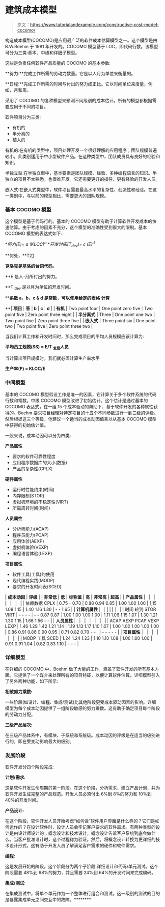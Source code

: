 # 建筑成本模型

> 原文：<https://www.tutorialandexample.com/constructive-cost-model-cocomo/>

构造成本模型(COCOMO)是应用最广泛的软件成本估算模型之一。这个模型是由 B.W.Boehm 于 1981 年开发的。COCOMO 模型基于 LOC，即代码行数。该模型可分为三类:基本、中级和详细子模型。

这些是负责任何软件产品质量的 COCOMO 的基本参数:

**努力:**完成工作所需的劳动力数量。它是以人月为单位来衡量的。

**日程:**完成工作所需的时间与付出的努力成正比。它以时间单位来度量，例如，月和周。

采用了 COCOMO 的各种模型来预测不同级别的成本估计。所有的模型都根据需要应用于不同的项目。

软件项目分为三类:

*   有机的
*   半分离的
*   植入的

有机的:在有机的类型中，项目处理开发一个很好理解的应用程序；团队规模普遍较小。此类别适用于中小型软件产品。在这种类型中，团队成员具有良好的经验和知识。

半独立型:在半独立型中，基本要素是团队规模、经验、多种编程语言的知识。半独立的项目不太熟悉，也很难开发。它还需要更好的指导，更有经验的开发人员。

嵌入式:在嵌入式类型中，软件项目需要最高水平的复杂性、创造性和经验。在这一类别中，与以前的模型相比，需要更大的团队规模。

### 基本 COCOMO 模型

这个模型是基于代码行的。基本的 COCOMO 模型有助于计算软件开发成本的快速估算。由于考虑的因素不充分，这个模型的准确性受到很大的限制。基本 COCOMO 模型的表达式如下:

**努力(E)= a *(KLOC)<sup>b</sup>**
**开发时间(T<sub>dev</sub>)= c *(E)<sup>d</sup>**

**何处，**T2】

**克洛克是基洛的台词代码。**

 **E 是人-月所付出的努力。

 **T <sub>dev</sub> 是以月为单位的开发时间。

 ****系数 a，b，c & d 是常数，可以使用给定的表格** **计算**

 **| **项目** | **答** | **b** | **c** | **d** |
| **有机** | Two point four | One point zero five | Two point five | Zero point three eight |
| **半分离式** | Three | One point one two | Two point five | Zero point three five |
| **嵌入式** | Three point six | One point two | Two point five | Zero point three two |

当我们计算工作和开发时间时，那么完成项目的平均人员规模应该计算为:

**平均员工规模(SS) = E/T <sub>发展</sub>人员**

当计算出项目规模时，我们就必须计算生产率水平

**生产率(P) = KLOC/E**

### 中间模型

基本的 COCOMO 模型假设工作是唯一的因素，它计算关于多个软件系统的代码行数和常数。中级 COCOMO 模型改进了初始估计。这个估计是通过基本的 COCOMO 表达式，在一组 15 个成本驱动的帮助下，基于软件开发的各种属性获得的。Boehm 要求项目经理对特定项目的十五个不同参数进行一到三级的评级。然后根据这三个等级，他建议一个适当的成本动因值乘以从基本 COCOMO 模型中获得的初始估计值。

一般来说，成本动因可以分为四类:

**产品属性**

*   要求的软件可靠性程度
*   应用程序数据库的大小(数据)
*   产品的复杂性(CPLX)

**硬件属性**

*   运行时性能约束(时间)
*   内存限制(STOR)
*   虚拟机环境的不稳定性(VIRT)
*   所需周转时间(时间)

**人员属性**

*   分析师能力(ACAP)
*   程序员能力(PCAP)
*   应用体验(AEXP)
*   虚拟机体验(VEXP)
*   编程语言体验(LEXP)

**项目属性**

*   软件工具(工具)的使用
*   现代编程实践(MODP)
*   要求的开发时间表(SCED)

| **成本动因** | **评级** |
| **非常低** | **低** | **标称值** | **高** | **非常高** | **超高** |
| **产品属性** |   |   |   |   |   |   |
| 依赖数据
CPLX | 0.75 - 0.70 | 0.88 0.94 0.85 | 1.00 1.00 1.00 | 1,15 1.08 1.15 | 1.40 1.16 1.30 | - - 1.65 |
| **计算机属性** |   |  |  |  |  |   |
| 时间
轮到 STOR
VIRT
 | - - - - | - - 0.87 0.87 | 1.00 1.00 1.00 1.00 | 1.11 1.06 1.15 1.07 | 1.30 1.21 1.30 1.15 | 1.66 1.56 - - |
| **人员属性** |   |   |   |   |   |   |
| ACAP AEXP PCAP VEXP LEXP | 1.46 1.29 1.42 1.21 1.14 | 1.19 1.13 1.17 1.10 1.07 | 1.00 1.00 1.00 1.00 1.00 | 0.86 0.91 0.86 0.90 0.95 | 0.71 0.82 0.70 - -   | - - - - - |
| **项目属性** |   |   |   |   |   |   |
| MODP 工具 SCED | 1.24 1.24 1.23 | 1.10 1.10 1.08 | 1.00 1.00 1.00 | 0.91 0.91 1.04 | 0.82 0.83 1.10 | - - - |

### 详细模型

在详细的 COCOMO 中，Boehm 做了大量的工作，涵盖了软件开发的所有基本方面。它提供了一个媒介来处理所有的项目特征，以便计算软件估算。详细模型引入了另外两种功能，如下所示:

**相敏努力乘数:**

一些阶段(如设计、编程、集成/测试)比其他阶段更受成本驱动因素的影响。详细模型为每个成本动因提供了一组阶段敏感的努力乘数。这有助于确定项目每个阶段的劳动力分配。

**三级产品层次:**

在三级产品体系中，有模块、子系统和系统级。成本动因的评级是在适当的级别进行的，即在受变动影响最大的级别。

### 发展阶段

软件开发分四个阶段完成:

**计划/需求:**

这是软件开发生命周期的第一阶段。在这个阶段，分析需求，建立产品计划，并为软件开发生成完整的产品规范。开发人员必须付出 6%到 8%的努力和 10%到 40%的开发时间。

**产品设计:**

在这个阶段，软件开发人员开始考虑“如何做”软件用户界面是什么样的？它们是如何运作的？在设计软件时，设计人员会牢记客户要求的软件需求。有两种类型的设计是由设计师设计的；概念设计和技术设计。概念设计告诉客户系统到底会做什么。当客户批准设计时，这个过程称为验证。然后，将概念设计转换为更详细的技术设计形式，这有助于开发人员了解满足客户需求的硬件和软件需求。

**编程:**

这是发展开始的阶段。这个阶段分为两个子阶段:详细设计和代码/单元测试。这个阶段需要 48%到 68%的努力，并且需要 24%到 64%的开发时间来完成编码。

**集成/测试:**

在集成测试中，将单个单元作为一个整体进行组合和测试。这一级别的测试的目的是暴露集成单元之间交互中的故障。********
